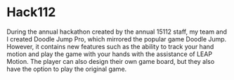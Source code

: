 # Hack112

During the annual hackathon created by the annual 15112 staff, my team and I created Doodle Jump Pro, which mirrored the popular game Doodle Jump. However, it contains new features such as the ability to track your hand motion and play the game with your hands with the assistance of LEAP Motion. The player can also design their own game board, but they also have the option to play the original game. 

